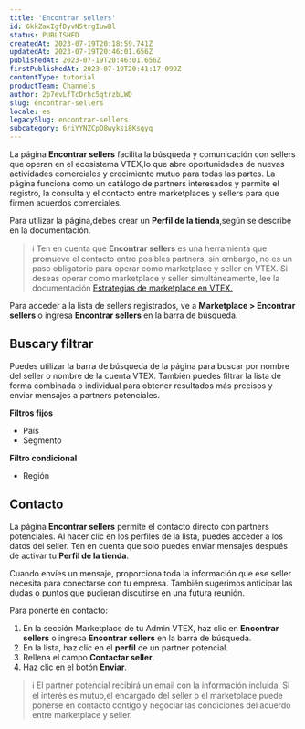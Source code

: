 ```yaml
---
title: 'Encontrar sellers'
id: 6kkZaxIgfDyvN5trgIuwBl
status: PUBLISHED
createdAt: 2023-07-19T20:18:59.741Z
updatedAt: 2023-07-19T20:46:01.656Z
publishedAt: 2023-07-19T20:46:01.656Z
firstPublishedAt: 2023-07-19T20:41:17.099Z
contentType: tutorial
productTeam: Channels
author: 2p7evLfTcDrhc5qtrzbLWD
slug: encontrar-sellers
locale: es
legacySlug: encontrar-sellers
subcategory: 6riYYNZCpO8wyksi8Ksgyq
---
```


La página **Encontrar sellers** facilita la búsqueda y comunicación con sellers que operan en el ecosistema VTEX,lo que abre oportunidades de nuevas actividades comerciales y crecimiento mutuo para todas las partes. La página funciona como un catálogo de partners interesados y permite el registro, la consulta y el contacto entre marketplaces y sellers para que firmen acuerdos comerciales.

Para utilizar la página,debes crear un **Perfil de la tienda**,según se describe en la documentación.

>ℹ️ Ten en cuenta que **Encontrar sellers** es una herramienta que promueve el contacto entre posibles partners, sin embargo, no es un paso obligatorio para operar como marketplace y seller en VTEX.
> Si deseas operar como marketplace y seller simultáneamente, lee la documentación [Estrategias de marketplace en VTEX.](https://help.vtex.com/es/tutorial/estrategias-de-marketplace-na-vtex--tutorials_402#atuar-como-marketplace)  

Para acceder a la lista de sellers registrados, ve a **Marketplace > Encontrar sellers** o ingresa **Encontrar sellers** en la barra de búsqueda.

## Buscary filtrar

Puedes utilizar la barra de búsqueda de la página para buscar por nombre del seller o nombre de la cuenta VTEX. También puedes filtrar la lista de forma combinada o individual para obtener resultados más precisos y enviar mensajes a partners potenciales.

**Filtros fijos**

- País
- Segmento

**Filtro condicional**

- Región

## Contacto

La página **Encontrar sellers** permite el contacto directo con partners potenciales. Al hacer clic en los perfiles de la lista, puedes acceder a los datos del seller. Ten en cuenta que solo puedes enviar mensajes después de activar tu **Perfil de la tienda**.

Cuando envíes un mensaje, proporciona toda la información que ese seller necesita para conectarse con tu empresa. También sugerimos anticipar las dudas o puntos que pudieran discutirse en una futura reunión.

Para ponerte en contacto:

1. En la sección Marketplace de tu Admin VTEX, haz clic en **Encontrar sellers** o ingresa **Encontrar sellers** en la barra de búsqueda.
1. En la lista, haz clic en el **perfil** de un partner potencial.
1. Rellena el campo **Contactar seller**.
1. Haz clic en el botón **Enviar**.

>ℹ️ El partner potencial recibirá un email con la información incluida. Si el interés es mutuo,el encargado del seller o el marketplace puede ponerse en contacto contigo y negociar las condiciones del acuerdo entre marketplace y seller.

